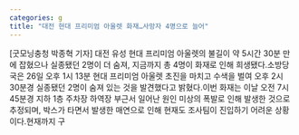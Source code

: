 ```yaml
---
categories: g
title: "대전 현대 프리미엄 아울렛 화재…사망자 4명으로 늘어"
---
```

[굿모닝충청 박종혁 기자] 대전 유성 현대 프리미엄 아울렛의 불길이 약 5시간 30분 만에 잡혔으나 실종됐던 2명이 더 숨져, 지금까지 총 4명이 화재로 인해 희생됐다.소방당국은 26일 오후 1시 13분 현대 프리미엄 아울렛 초진을 마치고 수색을 벌여 오후 2시 30분경 실종됐던 2명이 숨져 있는 것을 발견했다고 밝혔다.이번 화재는 이날 오전 7시 45분경 지하 1층 주차장 하역장 부근서 일어난 원인 미상의 폭발로 인해 발생한 것으로 추정되며, 박스가 타면서 발생한 매연으로 인해 현재도 조사팀이 진입하기 어려운 상황이다.현재까지 구